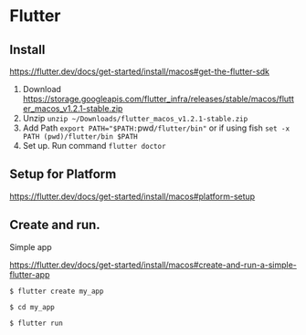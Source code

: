 # Flutter

## Install

https://flutter.dev/docs/get-started/install/macos#get-the-flutter-sdk

1. Download https://storage.googleapis.com/flutter_infra/releases/stable/macos/flutter_macos_v1.2.1-stable.zip
1. Unzip `unzip ~/Downloads/flutter_macos_v1.2.1-stable.zip`
1. Add Path `export PATH="$PATH:`pwd`/flutter/bin"` or if using fish `set -x PATH (pwd)/flutter/bin $PATH`
1. Set up. Run command `flutter doctor`

## Setup for Platform

https://flutter.dev/docs/get-started/install/macos#platform-setup


## Create and run.

Simple app

https://flutter.dev/docs/get-started/install/macos#create-and-run-a-simple-flutter-app


`$ flutter create my_app`

`$ cd my_app`

`$ flutter run`







